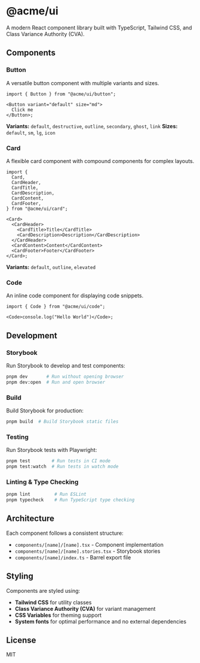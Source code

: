 # @acme/ui

A modern React component library built with TypeScript, Tailwind CSS, and Class Variance Authority (CVA).

## Components

### Button

A versatile button component with multiple variants and sizes.

```tsx
import { Button } from "@acme/ui/button";

<Button variant="default" size="md">
  Click me
</Button>;
```

**Variants:** `default`, `destructive`, `outline`, `secondary`, `ghost`, `link`
**Sizes:** `default`, `sm`, `lg`, `icon`

### Card

A flexible card component with compound components for complex layouts.

```tsx
import {
  Card,
  CardHeader,
  CardTitle,
  CardDescription,
  CardContent,
  CardFooter,
} from "@acme/ui/card";

<Card>
  <CardHeader>
    <CardTitle>Title</CardTitle>
    <CardDescription>Description</CardDescription>
  </CardHeader>
  <CardContent>Content</CardContent>
  <CardFooter>Footer</CardFooter>
</Card>;
```

**Variants:** `default`, `outline`, `elevated`

### Code

An inline code component for displaying code snippets.

```tsx
import { Code } from "@acme/ui/code";

<Code>console.log("Hello World")</Code>;
```

## Development

### Storybook

Run Storybook to develop and test components:

```bash
pnpm dev       # Run without opening browser
pnpm dev:open  # Run and open browser
```

### Build

Build Storybook for production:

```bash
pnpm build  # Build Storybook static files
```

### Testing

Run Storybook tests with Playwright:

```bash
pnpm test        # Run tests in CI mode
pnpm test:watch  # Run tests in watch mode
```

### Linting & Type Checking

```bash
pnpm lint         # Run ESLint
pnpm typecheck    # Run TypeScript type checking
```

## Architecture

Each component follows a consistent structure:

- `components/[name]/[name].tsx` - Component implementation
- `components/[name]/[name].stories.tsx` - Storybook stories
- `components/[name]/index.ts` - Barrel export file

## Styling

Components are styled using:

- **Tailwind CSS** for utility classes
- **Class Variance Authority (CVA)** for variant management
- **CSS Variables** for theming support
- **System fonts** for optimal performance and no external dependencies

## License

MIT
